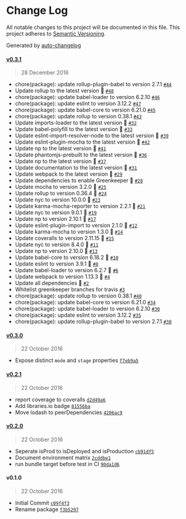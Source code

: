 # Change Log
All notable changes to this project will be documented in this file. This project adheres to [Semantic Versioning](http://semver.org/).

Generated by [auto-changelog](https://github.com/CookPete/auto-changelog)


#### [v0.3.1](https://github.com/wework/env-universal/compare/v0.3.0...v0.3.1)
> 28 December 2016

* chore(package): update rollup-plugin-babel to version 2.7.1 [`#44`](https://github.com/wework/env-universal/pull/44)
* Update rollup to the latest version 🚀 [`#48`](https://github.com/wework/env-universal/pull/48)
* chore(package): update babel-loader to version 6.2.10 [`#46`](https://github.com/wework/env-universal/pull/46)
* chore(package): update eslint to version 3.12.2 [`#47`](https://github.com/wework/env-universal/pull/47)
* chore(package): update babel-core to version 6.21.0 [`#45`](https://github.com/wework/env-universal/pull/45)
* chore(package): update rollup to version 0.38.1 [`#43`](https://github.com/wework/env-universal/pull/43)
* Update imports-loader to the latest version 🚀 [`#32`](https://github.com/wework/env-universal/pull/32)
* Update babel-polyfill to the latest version 🚀 [`#33`](https://github.com/wework/env-universal/pull/33)
* Update eslint-import-resolver-node to the latest version 🚀 [`#39`](https://github.com/wework/env-universal/pull/39)
* Update eslint-plugin-mocha to the latest version 🚀 [`#42`](https://github.com/wework/env-universal/pull/42)
* Update np to the latest version 🚀 [`#41`](https://github.com/wework/env-universal/pull/41)
* Update phantomjs-prebuilt to the latest version 🚀 [`#36`](https://github.com/wework/env-universal/pull/36)
* Update np to the latest version 🚀 [`#37`](https://github.com/wework/env-universal/pull/37)
* Update documentation to the latest version 🚀 [`#31`](https://github.com/wework/env-universal/pull/31)
* Update webpack to the latest version 🚀 [`#29`](https://github.com/wework/env-universal/pull/29)
* Update dependencies to enable Greenkeeper 🌴 [`#28`](https://github.com/wework/env-universal/pull/28)
* Update mocha to version 3.2.0 🚀 [`#25`](https://github.com/wework/env-universal/pull/25)
* Update rollup to version 0.36.4 🚀 [`#24`](https://github.com/wework/env-universal/pull/24)
* Update nyc to version 10.0.0 🚀 [`#23`](https://github.com/wework/env-universal/pull/23)
* Update karma-mocha-reporter to version 2.2.1 🚀 [`#21`](https://github.com/wework/env-universal/pull/21)
* Update nyc to version 9.0.1 🚀 [`#19`](https://github.com/wework/env-universal/pull/19)
* Update np to version 2.10.1 🚀 [`#17`](https://github.com/wework/env-universal/pull/17)
* Update eslint-plugin-import to version 2.1.0 🚀 [`#12`](https://github.com/wework/env-universal/pull/12)
* Update karma-mocha to version 1.3.0 🚀 [`#14`](https://github.com/wework/env-universal/pull/14)
* Update coveralls to version 2.11.15 🚀 [`#15`](https://github.com/wework/env-universal/pull/15)
* Update nyc to version 8.4.0 🚀 [`#11`](https://github.com/wework/env-universal/pull/11)
* Update np to version 2.10.0 🚀 [`#13`](https://github.com/wework/env-universal/pull/13)
* Update babel-core to version 6.18.2 🚀 [`#10`](https://github.com/wework/env-universal/pull/10)
* Update eslint to version 3.9.1 🚀 [`#8`](https://github.com/wework/env-universal/pull/8)
* Update babel-loader to version 6.2.7 🚀 [`#6`](https://github.com/wework/env-universal/pull/6)
* Update webpack to version 1.13.3 🚀 [`#4`](https://github.com/wework/env-universal/pull/4)
* Update all dependencies 🌴 [`#2`](https://github.com/wework/env-universal/pull/2)
* Whitelist greenkeeper branches for travis [`#3`](https://github.com/wework/env-universal/pull/3)
* chore(package): update rollup to version 0.38.1 [`#40`](https://github.com/wework/env-universal/issues/40)
* chore(package): update babel-core to version 6.21.0 [`#34`](https://github.com/wework/env-universal/issues/34)
* chore(package): update babel-loader to version 6.2.10 [`#30`](https://github.com/wework/env-universal/issues/30)
* chore(package): update eslint to version 3.12.2 [`#35`](https://github.com/wework/env-universal/issues/35)
* chore(package): update rollup-plugin-babel to version 2.7.1 [`#38`](https://github.com/wework/env-universal/issues/38)


#### [v0.3.0](https://github.com/wework/env-universal/compare/v0.2.1...v0.3.0)
> 22 October 2016

* Expose distinct `mode` and `stage` properties [`f7eb9a5`](https://github.com/wework/env-universal/commit/f7eb9a58be7ed6db2083072f3e0c31318b25a93c)


#### [v0.2.1](https://github.com/wework/env-universal/compare/v0.2.0...v0.2.1)
> 22 October 2016

* report coverage to coveralls [`d2d49a6`](https://github.com/wework/env-universal/commit/d2d49a6329020cce42ef0a5098f8b843308324c8)
* Add libraries.io badge [`81556ba`](https://github.com/wework/env-universal/commit/81556ba71a58971e690f5f1da1721566d9d3bd49)
* Move lodash to peerDependencies [`4206ac9`](https://github.com/wework/env-universal/commit/4206ac9aefbfad36c9017a2febec5d7153ef4dfc)


#### [v0.2.0](https://github.com/wework/env-universal/compare/v0.1.0...v0.2.0)
> 22 October 2016

* Seperate isProd to isDeployed and isProduction [`cb91df5`](https://github.com/wework/env-universal/commit/cb91df54871b61c4c9b4ef4e1e36af1609a1d03a)
* Document environment matrix [`2cddbe1`](https://github.com/wework/env-universal/commit/2cddbe10f8fc54b00f2ade5f4e96f600c4b34330)
* run bundle target before test in CI [`90da1d6`](https://github.com/wework/env-universal/commit/90da1d6a90368433083053cc5aaf1eda8f39fcfd)


#### v0.1.0
> 22 October 2016

* Initial Commit [`c09f4f3`](https://github.com/wework/env-universal/commit/c09f4f314f1b52194b3dbc643fcd2a51ca5c95ff)
* Rename package [`f3b5297`](https://github.com/wework/env-universal/commit/f3b52976d54e7604b1f9fd7ff31b2f0746ffd781)
